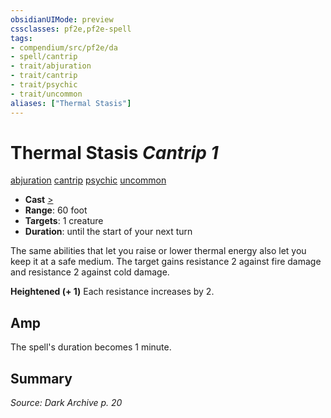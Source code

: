 ```yaml
---
obsidianUIMode: preview
cssclasses: pf2e,pf2e-spell
tags:
- compendium/src/pf2e/da
- spell/cantrip
- trait/abjuration
- trait/cantrip
- trait/psychic
- trait/uncommon
aliases: ["Thermal Stasis"]
---
```

# Thermal Stasis *Cantrip 1*   
[abjuration](rules/traits/abjuration.md "Abjuration School Trait")  [cantrip](rules/traits/cantrip.md "Cantrip Spell Trait")  [psychic](rules/traits/psychic-da.md "Psychic Class Trait")  [uncommon](rules/traits/uncommon.md "Uncommon Rarity Trait")  

- **Cast** [>](rules/core-rulebook/chapter-9-playing-the-game.md#Actions "Single Action") 
- **Range**: 60 foot
- **Targets**: 1 creature
- **Duration**: until the start of your next turn

The same abilities that let you raise or lower thermal energy also let you keep it at a safe medium. The target gains resistance 2 against fire damage and resistance 2 against cold damage.

**Heightened (+ 1)** Each resistance increases by 2.

## Amp

The spell's duration becomes 1 minute.

## Summary

*Source: Dark Archive p. 20*